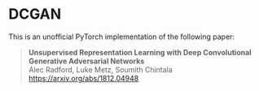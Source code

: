# DCGAN

This is an unofficial PyTorch implementation of the following paper:

> **Unsupervised Representation Learning with Deep Convolutional Generative Adversarial Networks**<br>
> Alec Radford, Luke Metz, Soumith Chintala <br>
> https://arxiv.org/abs/1812.04948

